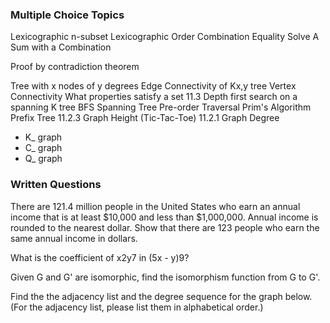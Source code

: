 
### Multiple Choice Topics

Lexicographic n-subset
Lexicographic Order
Combination Equality
Solve A Sum with a Combination

Proof by contradiction theorem

Tree with x nodes of y degrees
Edge Connectivity of Kx,y tree
Vertex Connectivity
What properties satisfy a set 11.3
Depth first search on a spanning K tree
BFS Spanning Tree
Pre-order Traversal
Prim's Algorithm
Prefix Tree 11.2.3
Graph Height (Tic-Tac-Toe) 11.2.1
Graph Degree
- K_ graph
- C_ graph
- Q_ graph

### Written Questions

There are 121.4 million people in the United States who earn an annual income that is at least $10,000 and less than $1,000,000. Annual income is rounded to the nearest dollar. Show that there are 123 people who earn the same annual income in dollars.

What is the coefficient of x2y7 in (5x - y)9?

Given G and G' are isomorphic, find the isomorphism function from G to G'.

Find the the adjacency list and the degree sequence for the graph below.  (For the adjacency list, please list them in alphabetical order.)